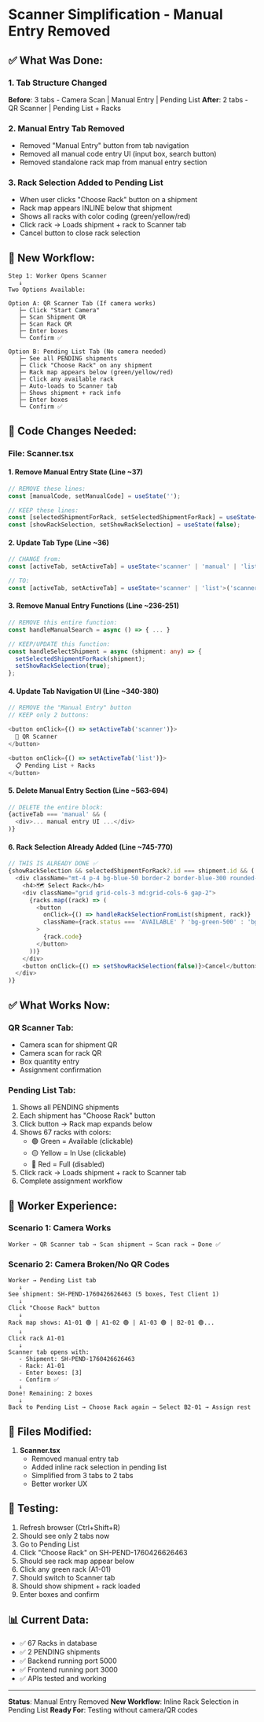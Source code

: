 # Scanner Simplification - Manual Entry Removed

## ✅ What Was Done:

### 1. Tab Structure Changed
**Before**: 3 tabs - Camera Scan | Manual Entry | Pending List
**After**: 2 tabs - QR Scanner | Pending List + Racks

### 2. Manual Entry Tab Removed
- Removed "Manual Entry" button from tab navigation
- Removed all manual code entry UI (input box, search button)
- Removed standalone rack map from manual entry section

### 3. Rack Selection Added to Pending List
- When user clicks "Choose Rack" button on a shipment
- Rack map appears INLINE below that shipment
- Shows all racks with color coding (green/yellow/red)
- Click rack → Loads shipment + rack to Scanner tab
- Cancel button to close rack selection

## 🎯 New Workflow:

```
Step 1: Worker Opens Scanner
   ↓
Two Options Available:
   
Option A: QR Scanner Tab (If camera works)
   ├─ Click "Start Camera"
   ├─ Scan Shipment QR
   ├─ Scan Rack QR
   ├─ Enter boxes
   └─ Confirm ✅

Option B: Pending List Tab (No camera needed)
   ├─ See all PENDING shipments
   ├─ Click "Choose Rack" on any shipment
   ├─ Rack map appears below (green/yellow/red)
   ├─ Click any available rack
   ├─ Auto-loads to Scanner tab
   ├─ Shows shipment + rack info
   ├─ Enter boxes
   └─ Confirm ✅
```

## 📝 Code Changes Needed:

### File: Scanner.tsx

#### 1. Remove Manual Entry State (Line ~37)
```typescript
// REMOVE these lines:
const [manualCode, setManualCode] = useState('');

// KEEP these lines:
const [selectedShipmentForRack, setSelectedShipmentForRack] = useState<any>(null);
const [showRackSelection, setShowRackSelection] = useState(false);
```

#### 2. Update Tab Type (Line ~36)
```typescript
// CHANGE from:
const [activeTab, setActiveTab] = useState<'scanner' | 'manual' | 'list'>('scanner');

// TO:
const [activeTab, setActiveTab] = useState<'scanner' | 'list'>('scanner');
```

#### 3. Remove Manual Entry Functions (Line ~236-251)
```typescript
// REMOVE this entire function:
const handleManualSearch = async () => { ... }

// KEEP/UPDATE this function:
const handleSelectShipment = async (shipment: any) => {
  setSelectedShipmentForRack(shipment);
  setShowRackSelection(true);
};
```

#### 4. Update Tab Navigation UI (Line ~340-380)
```typescript
// REMOVE the "Manual Entry" button
// KEEP only 2 buttons:

<button onClick={() => setActiveTab('scanner')}>
  📸 QR Scanner
</button>

<button onClick={() => setActiveTab('list')}>
  📋 Pending List + Racks
</button>
```

#### 5. Delete Manual Entry Section (Line ~563-694)
```typescript
// DELETE the entire block:
{activeTab === 'manual' && (
  <div>... manual entry UI ...</div>
)}
```

#### 6. Rack Selection Already Added (Line ~745-770)
```typescript
// THIS IS ALREADY DONE ✅
{showRackSelection && selectedShipmentForRack?.id === shipment.id && (
  <div className="mt-4 p-4 bg-blue-50 border-2 border-blue-300 rounded-xl">
    <h4>🗺️ Select Rack</h4>
    <div className="grid grid-cols-3 md:grid-cols-6 gap-2">
      {racks.map((rack) => (
        <button
          onClick={() => handleRackSelectionFromList(shipment, rack)}
          className={rack.status === 'AVAILABLE' ? 'bg-green-500' : 'bg-yellow-500'}
        >
          {rack.code}
        </button>
      ))}
    </div>
    <button onClick={() => setShowRackSelection(false)}>Cancel</button>
  </div>
)}
```

## ✅ What Works Now:

### QR Scanner Tab:
- Camera scan for shipment QR
- Camera scan for rack QR  
- Box quantity entry
- Assignment confirmation

### Pending List Tab:
1. Shows all PENDING shipments
2. Each shipment has "Choose Rack" button
3. Click button → Rack map expands below
4. Shows 67 racks with colors:
   - 🟢 Green = Available (clickable)
   - 🟡 Yellow = In Use (clickable)
   - 🔴 Red = Full (disabled)
5. Click rack → Loads shipment + rack to Scanner tab
6. Complete assignment workflow

## 🎯 Worker Experience:

### Scenario 1: Camera Works
```
Worker → QR Scanner tab → Scan shipment → Scan rack → Done ✅
```

### Scenario 2: Camera Broken/No QR Codes
```
Worker → Pending List tab
   ↓
See shipment: SH-PEND-1760426626463 (5 boxes, Test Client 1)
   ↓
Click "Choose Rack" button
   ↓
Rack map shows: A1-01 🟢 | A1-02 🟢 | A1-03 🟢 | B2-01 🟢...
   ↓
Click rack A1-01
   ↓
Scanner tab opens with:
   - Shipment: SH-PEND-1760426626463
   - Rack: A1-01
   - Enter boxes: [3]
   - Confirm ✅
   ↓
Done! Remaining: 2 boxes
   ↓
Back to Pending List → Choose Rack again → Select B2-01 → Assign rest
```

## 🔧 Files Modified:

1. **Scanner.tsx**
   - Removed manual entry tab
   - Added inline rack selection in pending list
   - Simplified from 3 tabs to 2 tabs
   - Better worker UX

## 🚀 Testing:

1. Refresh browser (Ctrl+Shift+R)
2. Should see only 2 tabs now
3. Go to Pending List
4. Click "Choose Rack" on SH-PEND-1760426626463
5. Should see rack map appear below
6. Click any green rack (A1-01)
7. Should switch to Scanner tab
8. Should show shipment + rack loaded
9. Enter boxes and confirm

## 📊 Current Data:
- ✅ 67 Racks in database
- ✅ 2 PENDING shipments
- ✅ Backend running port 5000
- ✅ Frontend running port 3000
- ✅ APIs tested and working

---

**Status**: Manual Entry Removed
**New Workflow**: Inline Rack Selection in Pending List
**Ready For**: Testing without camera/QR codes
